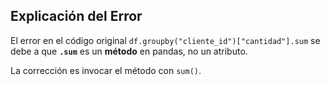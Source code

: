 ## Explicación del Error

El error en el código original `df.groupby("cliente_id")["cantidad"].sum` se debe a que **`.sum`** es un **método** en pandas, no un atributo.

La corrección es invocar el método con `sum()`.

